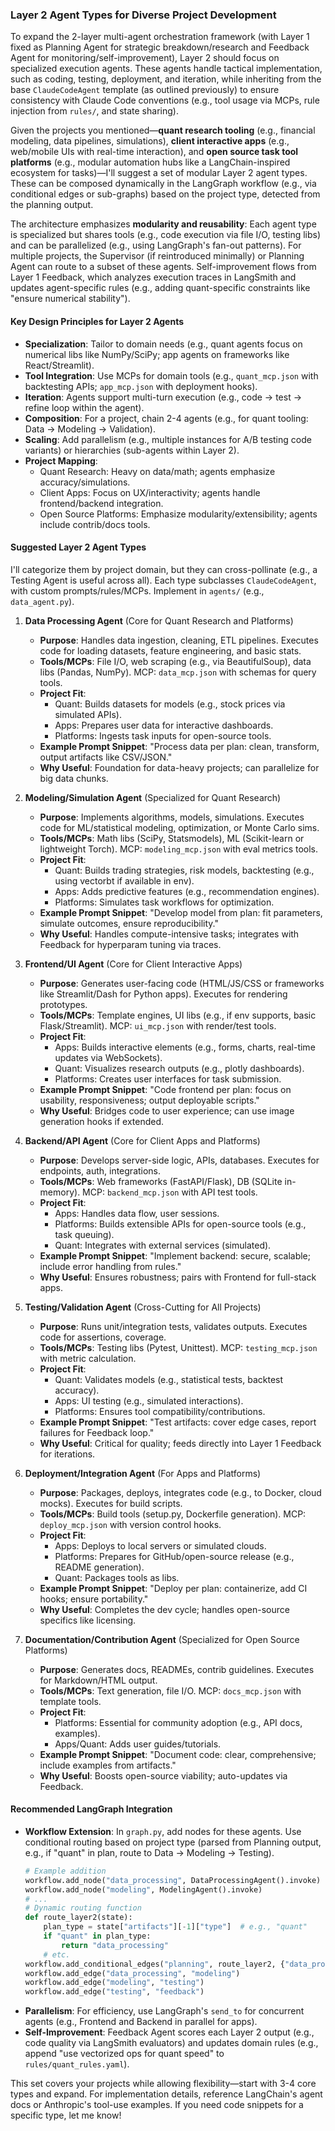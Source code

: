 ### Layer 2 Agent Types for Diverse Project Development

To expand the 2-layer multi-agent orchestration framework (with Layer 1 fixed as Planning Agent for strategic breakdown/research and Feedback Agent for monitoring/self-improvement), Layer 2 should focus on specialized execution agents. These agents handle tactical implementation, such as coding, testing, deployment, and iteration, while inheriting from the base `ClaudeCodeAgent` template (as outlined previously) to ensure consistency with Claude Code conventions (e.g., tool usage via MCPs, rule injection from `rules/`, and state sharing).

Given the projects you mentioned—**quant research tooling** (e.g., financial modeling, data pipelines, simulations), **client interactive apps** (e.g., web/mobile UIs with real-time interaction), and **open source task tool platforms** (e.g., modular automation hubs like a LangChain-inspired ecosystem for tasks)—I'll suggest a set of modular Layer 2 agent types. These can be composed dynamically in the LangGraph workflow (e.g., via conditional edges or sub-graphs) based on the project type, detected from the planning output.

The architecture emphasizes **modularity and reusability**: Each agent type is specialized but shares tools (e.g., code execution via file I/O, testing libs) and can be parallelized (e.g., using LangGraph's fan-out patterns). For multiple projects, the Supervisor (if reintroduced minimally) or Planning Agent can route to a subset of these agents. Self-improvement flows from Layer 1 Feedback, which analyzes execution traces in LangSmith and updates agent-specific rules (e.g., adding quant-specific constraints like "ensure numerical stability").

#### Key Design Principles for Layer 2 Agents
- **Specialization**: Tailor to domain needs (e.g., quant agents focus on numerical libs like NumPy/SciPy; app agents on frameworks like React/Streamlit).
- **Tool Integration**: Use MCPs for domain tools (e.g., `quant_mcp.json` with backtesting APIs; `app_mcp.json` with deployment hooks).
- **Iteration**: Agents support multi-turn execution (e.g., code → test → refine loop within the agent).
- **Composition**: For a project, chain 2-4 agents (e.g., for quant tooling: Data → Modeling → Validation).
- **Scaling**: Add parallelism (e.g., multiple instances for A/B testing code variants) or hierarchies (sub-agents within Layer 2).
- **Project Mapping**: 
  - Quant Research: Heavy on data/math; agents emphasize accuracy/simulations.
  - Client Apps: Focus on UX/interactivity; agents handle frontend/backend integration.
  - Open Source Platforms: Emphasize modularity/extensibility; agents include contrib/docs tools.

#### Suggested Layer 2 Agent Types
I'll categorize them by project domain, but they can cross-pollinate (e.g., a Testing Agent is useful across all). Each type subclasses `ClaudeCodeAgent`, with custom prompts/rules/MCPs. Implement in `agents/` (e.g., `data_agent.py`).

1. **Data Processing Agent** (Core for Quant Research and Platforms)
   - **Purpose**: Handles data ingestion, cleaning, ETL pipelines. Executes code for loading datasets, feature engineering, and basic stats.
   - **Tools/MCPs**: File I/O, web scraping (e.g., via BeautifulSoup), data libs (Pandas, NumPy). MCP: `data_mcp.json` with schemas for query tools.
   - **Project Fit**:
     - Quant: Builds datasets for models (e.g., stock prices via simulated APIs).
     - Apps: Prepares user data for interactive dashboards.
     - Platforms: Ingests task inputs for open-source tools.
   - **Example Prompt Snippet**: "Process data per plan: clean, transform, output artifacts like CSV/JSON."
   - **Why Useful**: Foundation for data-heavy projects; can parallelize for big data chunks.

2. **Modeling/Simulation Agent** (Specialized for Quant Research)
   - **Purpose**: Implements algorithms, models, simulations. Executes code for ML/statistical modeling, optimization, or Monte Carlo sims.
   - **Tools/MCPs**: Math libs (SciPy, Statsmodels), ML (Scikit-learn or lightweight Torch). MCP: `modeling_mcp.json` with eval metrics tools.
   - **Project Fit**:
     - Quant: Builds trading strategies, risk models, backtesting (e.g., using vectorbt if available in env).
     - Apps: Adds predictive features (e.g., recommendation engines).
     - Platforms: Simulates task workflows for optimization.
   - **Example Prompt Snippet**: "Develop model from plan: fit parameters, simulate outcomes, ensure reproducibility."
   - **Why Useful**: Handles compute-intensive tasks; integrates with Feedback for hyperparam tuning via traces.

3. **Frontend/UI Agent** (Core for Client Interactive Apps)
   - **Purpose**: Generates user-facing code (HTML/JS/CSS or frameworks like Streamlit/Dash for Python apps). Executes for rendering prototypes.
   - **Tools/MCPs**: Template engines, UI libs (e.g., if env supports, basic Flask/Streamlit). MCP: `ui_mcp.json` with render/test tools.
   - **Project Fit**:
     - Apps: Builds interactive elements (e.g., forms, charts, real-time updates via WebSockets).
     - Quant: Visualizes research outputs (e.g., plotly dashboards).
     - Platforms: Creates user interfaces for task submission.
   - **Example Prompt Snippet**: "Code frontend per plan: focus on usability, responsiveness; output deployable scripts."
   - **Why Useful**: Bridges code to user experience; can use image generation hooks if extended.

4. **Backend/API Agent** (Core for Client Apps and Platforms)
   - **Purpose**: Develops server-side logic, APIs, databases. Executes for endpoints, auth, integrations.
   - **Tools/MCPs**: Web frameworks (FastAPI/Flask), DB (SQLite in-memory). MCP: `backend_mcp.json` with API test tools.
   - **Project Fit**:
     - Apps: Handles data flow, user sessions.
     - Platforms: Builds extensible APIs for open-source tools (e.g., task queuing).
     - Quant: Integrates with external services (simulated).
   - **Example Prompt Snippet**: "Implement backend: secure, scalable; include error handling from rules."
   - **Why Useful**: Ensures robustness; pairs with Frontend for full-stack apps.

5. **Testing/Validation Agent** (Cross-Cutting for All Projects)
   - **Purpose**: Runs unit/integration tests, validates outputs. Executes code for assertions, coverage.
   - **Tools/MCPs**: Testing libs (Pytest, Unittest). MCP: `testing_mcp.json` with metric calculation.
   - **Project Fit**:
     - Quant: Validates models (e.g., statistical tests, backtest accuracy).
     - Apps: UI testing (e.g., simulated interactions).
     - Platforms: Ensures tool compatibility/contributions.
   - **Example Prompt Snippet**: "Test artifacts: cover edge cases, report failures for Feedback loop."
   - **Why Useful**: Critical for quality; feeds directly into Layer 1 Feedback for iterations.

6. **Deployment/Integration Agent** (For Apps and Platforms)
   - **Purpose**: Packages, deploys, integrates code (e.g., to Docker, cloud mocks). Executes for build scripts.
   - **Tools/MCPs**: Build tools (setup.py, Dockerfile generation). MCP: `deploy_mcp.json` with version control hooks.
   - **Project Fit**:
     - Apps: Deploys to local servers or simulated clouds.
     - Platforms: Prepares for GitHub/open-source release (e.g., README generation).
     - Quant: Packages tools as libs.
   - **Example Prompt Snippet**: "Deploy per plan: containerize, add CI hooks; ensure portability."
   - **Why Useful**: Completes the dev cycle; handles open-source specifics like licensing.

7. **Documentation/Contribution Agent** (Specialized for Open Source Platforms)
   - **Purpose**: Generates docs, READMEs, contrib guidelines. Executes for Markdown/HTML output.
   - **Tools/MCPs**: Text generation, file I/O. MCP: `docs_mcp.json` with template tools.
   - **Project Fit**:
     - Platforms: Essential for community adoption (e.g., API docs, examples).
     - Apps/Quant: Adds user guides/tutorials.
   - **Example Prompt Snippet**: "Document code: clear, comprehensive; include examples from artifacts."
   - **Why Useful**: Boosts open-source viability; auto-updates via Feedback.

#### Recommended LangGraph Integration
- **Workflow Extension**: In `graph.py`, add nodes for these agents. Use conditional routing based on project type (parsed from Planning output, e.g., if "quant" in plan, route to Data → Modeling → Testing).
  ```python
  # Example addition
  workflow.add_node("data_processing", DataProcessingAgent().invoke)
  workflow.add_node("modeling", ModelingAgent().invoke)
  # ...
  # Dynamic routing function
  def route_layer2(state):
      plan_type = state["artifacts"][-1]["type"]  # e.g., "quant"
      if "quant" in plan_type:
          return "data_processing"
      # etc.
  workflow.add_conditional_edges("planning", route_layer2, {"data_processing": "data_processing", ...})
  workflow.add_edge("data_processing", "modeling")
  workflow.add_edge("modeling", "testing")
  workflow.add_edge("testing", "feedback")
  ```
- **Parallelism**: For efficiency, use LangGraph's `send_to` for concurrent agents (e.g., Frontend and Backend in parallel for apps).
- **Self-Improvement**: Feedback Agent scores each Layer 2 output (e.g., code quality via LangSmith evaluators) and updates domain rules (e.g., append "use vectorized ops for quant speed" to `rules/quant_rules.yaml`).

This set covers your projects while allowing flexibility—start with 3-4 core types and expand. For implementation details, reference LangChain's agent docs or Anthropic's tool-use examples. If you need code snippets for a specific type, let me know!